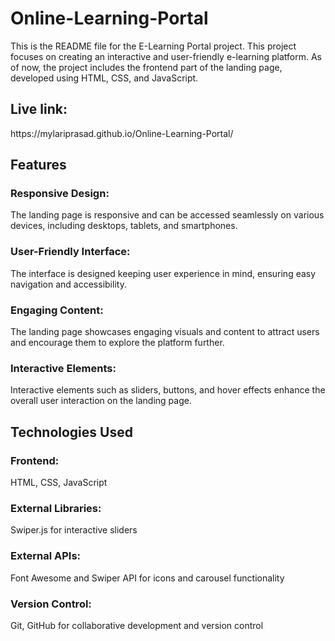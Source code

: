 # Online-Learning-Portal
This is the README file for the E-Learning Portal project. This project focuses on creating an interactive and user-friendly e-learning platform. As of now, the project includes the frontend part of the landing page, developed using HTML, CSS, and JavaScript.

<h2>Live link:</h2> https://mylariprasad.github.io/Online-Learning-Portal/


## Features
### Responsive Design:
The landing page is responsive and can be accessed seamlessly on various devices, including desktops, tablets, and smartphones.


### User-Friendly Interface:
The interface is designed keeping user experience in mind, ensuring easy navigation and accessibility.


### Engaging Content:
The landing page showcases engaging visuals and content to attract users and encourage them to explore the platform further.


### Interactive Elements:
Interactive elements such as sliders, buttons, and hover effects enhance the overall user interaction on the landing page.



## Technologies Used
### Frontend:
HTML, CSS, JavaScript
### External Libraries:
Swiper.js for interactive sliders
### External APIs: 
Font Awesome and Swiper API for icons and carousel functionality
### Version Control:
Git, GitHub for collaborative development and version control
